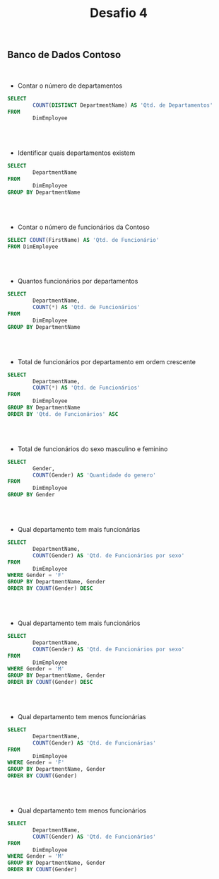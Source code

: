 <h1 align="center">Desafio 4</h1> <br>

## Banco de Dados Contoso

<br>

* Contar o número de departamentos
~~~sql
SELECT
		COUNT(DISTINCT DepartmentName) AS 'Qtd. de Departamentos'
FROM
		DimEmployee
~~~
<br><br>

* Identificar quais departamentos existem
~~~sql
SELECT
		DepartmentName
FROM
		DimEmployee
GROUP BY DepartmentName
~~~
<br><br>

* Contar o número de funcionários da Contoso
~~~sql
SELECT COUNT(FirstName) AS 'Qtd. de Funcionário'
FROM DimEmployee
~~~
<br><br>

* Quantos funcionários por departamentos
~~~sql
SELECT
		DepartmentName,
		COUNT(*) AS 'Qtd. de Funcionários'
FROM
		DimEmployee
GROUP BY DepartmentName
~~~
<br><br>

* Total de funcionários por departamento em ordem crescente
~~~sql
SELECT
		DepartmentName,
		COUNT(*) AS 'Qtd. de Funcionários' 
FROM
		DimEmployee
GROUP BY DepartmentName
ORDER BY 'Qtd. de Funcionários' ASC
~~~
<br><br>

* Total de funcionários do sexo masculino e feminino
~~~sql
SELECT
		Gender,
		COUNT(Gender) AS 'Quantidade do genero'
FROM
		DimEmployee
GROUP BY Gender
~~~
<br><br>

* Qual departamento tem mais funcionárias
~~~sql
SELECT
		DepartmentName,
		COUNT(Gender) AS 'Qtd. de Funcionários por sexo'
FROM
		DimEmployee
WHERE Gender = 'F' 
GROUP BY DepartmentName, Gender 
ORDER BY COUNT(Gender) DESC
~~~
<br><br>

* Qual departamento tem mais funcionários
~~~sql
SELECT
		DepartmentName,
		COUNT(Gender) AS 'Qtd. de Funcionários por sexo'
FROM
		DimEmployee
WHERE Gender = 'M' 
GROUP BY DepartmentName, Gender 
ORDER BY COUNT(Gender) DESC
~~~
<br><br>

* Qual departamento tem menos funcionárias
~~~sql
SELECT
		DepartmentName,
		COUNT(Gender) AS 'Qtd. de Funcionárias'
FROM 
		DimEmployee
WHERE Gender = 'F' 
GROUP BY DepartmentName, Gender 
ORDER BY COUNT(Gender) 
~~~
<br><br>

* Qual departamento tem menos funcionários
~~~sql
SELECT
		DepartmentName,
		COUNT(Gender) AS 'Qtd. de Funcionários'
FROM
		DimEmployee
WHERE Gender = 'M' 
GROUP BY DepartmentName, Gender 
ORDER BY COUNT(Gender) 
~~~

